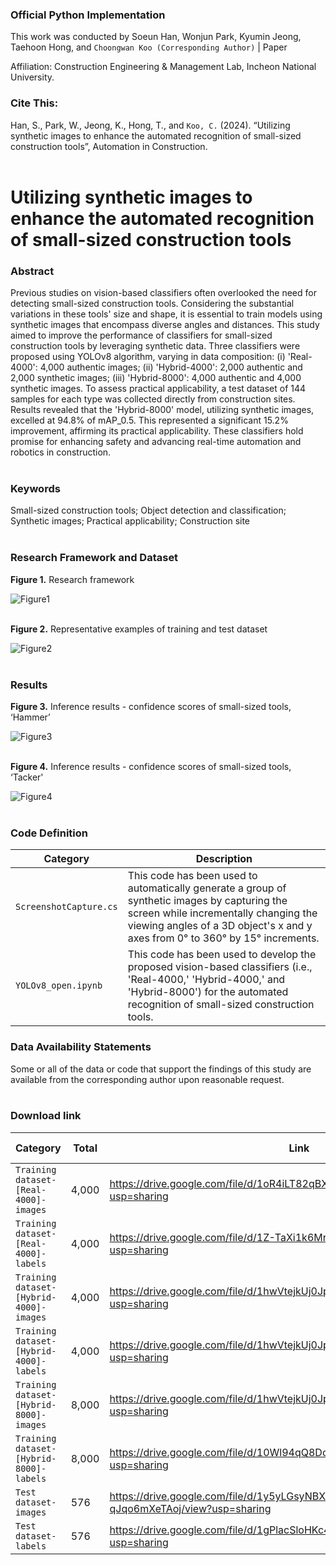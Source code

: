 ### Official Python Implementation
This work was conducted by Soeun Han, Wonjun Park, Kyumin Jeong, Taehoon Hong, and `Choongwan Koo (Corresponding Author)` | Paper

Affiliation: Construction Engineering & Management Lab, Incheon National University.

### Cite This:
Han, S., Park, W., Jeong, K., Hong, T., and `Koo, C.` (2024). “Utilizing synthetic images to enhance the automated recognition of small-sized construction tools”, Automation in Construction. <br><br>

# Utilizing synthetic images to enhance the automated recognition of small-sized construction tools

### Abstract
Previous studies on vision-based classifiers often overlooked the need for detecting small-sized construction tools. Considering the substantial variations in these tools' size and shape, it is essential to train models using synthetic images that encompass diverse angles and distances. This study aimed to improve the performance of classifiers for small-sized construction tools by leveraging synthetic data. Three classifiers were proposed using YOLOv8 algorithm, varying in data composition: (i) 'Real-4000': 4,000 authentic images; (ii) 'Hybrid-4000': 2,000 authentic and 2,000 synthetic images; (iii) 'Hybrid-8000': 4,000 authentic and 4,000 synthetic images. To assess practical applicability, a test dataset of 144 samples for each type was collected directly from construction sites. Results revealed that the 'Hybrid-8000' model, utilizing synthetic images, excelled at 94.8% of mAP_0.5. This represented a significant 15.2% improvement, affirming its practical applicability. These classifiers hold promise for enhancing safety and advancing real-time automation and robotics in construction. <br><br>

### Keywords
Small-sized construction tools; Object detection and classification; Synthetic images; Practical applicability; Construction site <br><br>

### Research Framework and Dataset
**Figure 1.** Research framework

![Figure1](https://github.com/SenseableSpace/Utilizing-synthetic-images-to-enhance-the-automated-recognition-of-small-sized-construction-tools/assets/162809473/1afa48da-a6dc-4c52-9caf-e3ff537d737f) <br><br>

**Figure 2.** Representative examples of training and test dataset

![Figure2](https://github.com/SenseableSpace/Utilizing-synthetic-images-to-enhance-the-automated-recognition-of-small-sized-construction-tools/assets/162809473/d6a0af99-7ed6-4626-a7d7-f579fc7ee43c) <br><br>

### Results
**Figure 3.** Inference results - confidence scores of small-sized tools, ‘Hammer’

![Figure3](https://github.com/SenseableSpace/Utilizing-synthetic-images-to-enhance-the-automated-recognition-of-small-sized-construction-tools/assets/162809473/2dec8ec7-8313-426b-a5fa-d25c10064707) <br><br>

**Figure 4.** Inference results - confidence scores of small-sized tools, ‘Tacker'

![Figure4](https://github.com/SenseableSpace/Utilizing-synthetic-images-to-enhance-the-automated-recognition-of-small-sized-construction-tools/assets/162809473/58cb1a71-fad5-4ebe-9864-ff97a80a5f4d) <br><br>

### Code Definition
| Category                 | Description                                                                           |
| ------------------------ | --------------------------------------------------                                    |
| `ScreenshotCapture.cs`   | This code has been used to automatically generate a group of synthetic images by capturing the screen while incrementally changing the viewing angles of a 3D object's x and y axes from 0° to 360° by 15° increments. |
| `YOLOv8_open.ipynb`      | This code has been used to develop the proposed vision-based classifiers (i.e., 'Real-4000,' 'Hybrid-4000,' and 'Hybrid-8000') for the automated recognition of small-sized construction tools. |

### Data Availability Statements
Some or all of the data or code that support the findings of this study are available from the corresponding author upon reasonable request. <br><br>

### Download link
| Category                                | Total    | Link                                                                                 | Release Date |
| --------------------------------------- | -------- |  ----------------------------------------------------------------------------------  | ------------ |
| `Training dataset-[Real-4000]-images`   | 4,000    | https://drive.google.com/file/d/1oR4iLT82qBX_xiZD8yXkVHOjpNZ51gQr/view?usp=sharing   | 11 Mar 2024  |
| `Training dataset-[Real-4000]-labels`   | 4,000    | https://drive.google.com/file/d/1Z-TaXi1k6Mr5hyfd8eiyuY52kZWPkHOS/view?usp=sharing   | 11 Mar 2024  |
| `Training dataset-[Hybrid-4000]-images` | 4,000    | https://drive.google.com/file/d/1hwVtejkUj0JpTiv-q2jjtW3ZzgIdFl-L/view?usp=sharing   | 11 Mar 2024  |
| `Training dataset-[Hybrid-4000]-labels` | 4,000    | https://drive.google.com/file/d/1hwVtejkUj0JpTiv-q2jjtW3ZzgIdFl-L/view?usp=sharing   | 11 Mar 2024  |
| `Training dataset-[Hybrid-8000]-images` | 8,000    | https://drive.google.com/file/d/1hwVtejkUj0JpTiv-q2jjtW3ZzgIdFl-L/view?usp=sharing   | 11 Mar 2024  |
| `Training dataset-[Hybrid-8000]-labels` | 8,000    | https://drive.google.com/file/d/10Wl94qQ8DciSnBAyVLlLu1ZQdqOi4wCq/view?usp=sharing   | 11 Mar 2024  |
| `Test dataset-images`                   | 576      | https://drive.google.com/file/d/1y5yLGsyNBXmoyT1IUd4-qJqo6mXeTAoj/view?usp=sharing   | 11 Mar 2024  |
| `Test dataset-labels`                   | 576      | https://drive.google.com/file/d/1gPlacSloHKc422tVJdQgEpHhs5W7iT8k/view?usp=sharing   | 11 Mar 2024  |
